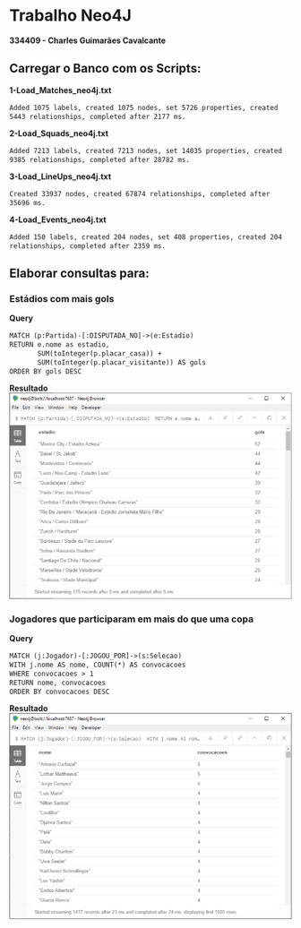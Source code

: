 # Trabalho Neo4J

**334409 - Charles Guimarães Cavalcante**


## Carregar o Banco com os Scripts:

**1-Load_Matches_neo4j.txt**  
```
Added 1075 labels, created 1075 nodes, set 5726 properties, created 5443 relationships, completed after 2177 ms.
```

**2-Load_Squads_neo4j.txt**  
```
Added 7213 labels, created 7213 nodes, set 14035 properties, created 9385 relationships, completed after 28782 ms.
```

**3-Load_LineUps_neo4j.txt**  
```
Created 33937 nodes, created 67874 relationships, completed after 35696 ms.
```

**4-Load_Events_neo4j.txt**  
```
Added 150 labels, created 204 nodes, set 408 properties, created 204 relationships, completed after 2359 ms.
```

## Elaborar consultas para:

### Estádios com mais gols

**Query**
```
MATCH (p:Partida)-[:DISPUTADA_NO]->(e:Estadio) 
RETURN e.nome as estadio, 
       SUM(toInteger(p.placar_casa)) + 
       SUM(toInteger(p.placar_visitante)) AS gols
ORDER BY gols DESC
```

**Resultado**  
![aula5-trabalho-query1](aula5-trabalho-query1.png)

### Jogadores que participaram em mais do que uma copa

**Query**  
```
MATCH (j:Jogador)-[:JOGOU_POR]->(s:Selecao) 
WITH j.nome AS nome, COUNT(*) AS convocacoes
WHERE convocacoes > 1
RETURN nome, convocacoes
ORDER BY convocacoes DESC
```

**Resultado**  
![aula5-trabalho-query2](aula5-trabalho-query2.png)